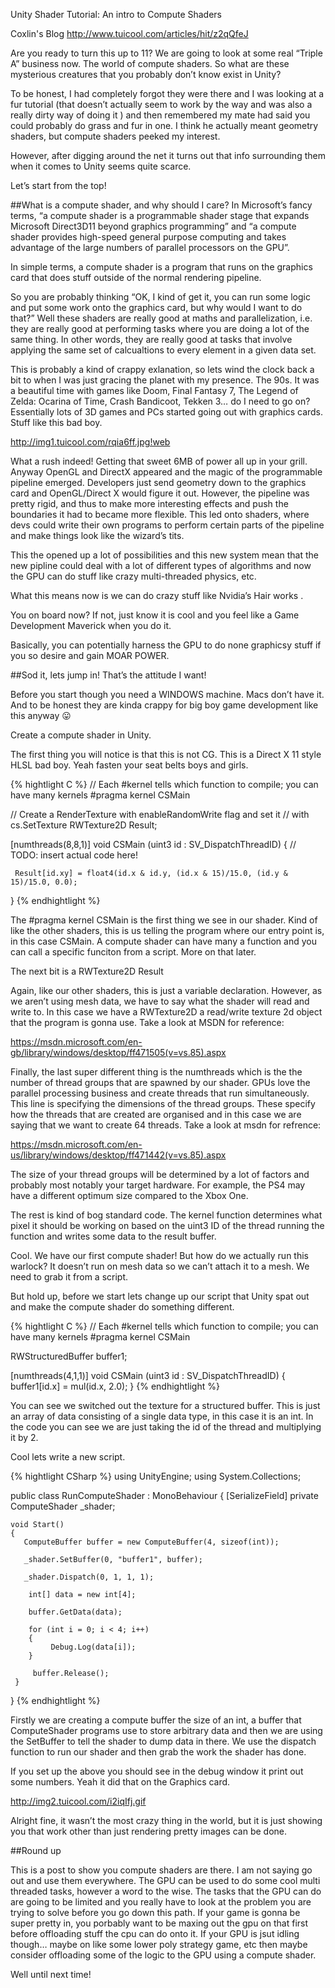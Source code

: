 

Unity Shader Tutorial: An intro to Compute Shaders

Coxlin's Blog 
http://www.tuicool.com/articles/hit/z2qQfeJ


Are you ready to turn this up to 11? We are going to look at some real “Triple A” business now. The world of compute shaders. So what are these mysterious  creatures that you probably don’t know exist in Unity?

To be honest, I had completely forgot they were there and I was looking at a fur tutorial (that doesn’t actually seem to work by the way and was also a really dirty way of doing it ) and then remembered my mate had said you could probably do grass and fur in one. I think he actually meant geometry shaders, but compute shaders peeked my interest.

However, after digging around the net it turns out that info surrounding them when it comes to Unity seems quite scarce.

Let’s start from the top!

##What is a compute shader, and why should I care?
In Microsoft’s fancy terms, “a compute shader is a programmable shader  stage that expands Microsoft Direct3D11 beyond graphics programming” and “a compute shader provides high-speed general purpose computing and takes advantage of the large numbers of parallel processors on the GPU”.

In simple terms, a compute shader is a program that runs on the graphics card that does stuff outside of the normal rendering pipeline.

So you are probably thinking “OK, I kind of get it, you can run some logic and put some work onto the graphics card, but why would I want to do that?” Well these shaders are really good at maths and parallelization, i.e. they are really good at performing tasks where you are doing a lot of the same thing. In other words, they are really good at tasks that involve applying the same set of calcualtions to every element in a given data set.

This is probably a kind of crappy exlanation, so lets wind the clock back a bit to when I was just gracing the planet with my presence. The 90s. It was a beautiful time with games like Doom, Final Fantasy 7, The Legend of Zelda: Ocarina of Time, Crash Bandicoot, Tekken 3… do I need to go on? Essentially lots of 3D games and PCs started going out with graphics cards. Stuff like this bad boy.

http://img1.tuicool.com/rqia6ff.jpg!web

What a rush indeed! Getting that sweet 6MB of power all up in your grill. Anyway OpenGL and DirectX appeared and the magic of the programmable pipeline emerged. Developers just send geometry down to the graphics card and OpenGL/Direct X would figure it out. However, the pipeline was pretty rigid, and thus to make more interesting effects and push the boundaries it had to became more flexible. This led onto shaders, where devs could write their own programs to perform certain parts of the pipeline and make things look like the wizard’s tits.

This the opened up a lot of possibilities and this new system mean that the new pipline could deal with a lot of different types of algorithms and now the GPU can do stuff like crazy multi-threaded physics, etc.

What this means now is we can do crazy stuff like Nvidia’s Hair works .

You on board now? If not, just know it is cool and you feel like a Game Development Maverick when you do it.

Basically, you can potentially harness the GPU to do none graphicsy stuff if you so desire and gain MOAR POWER.

##Sod it, lets jump in!
That’s the attitude I want!

Before you start though you need a WINDOWS machine. Macs don’t have it. And to be honest they are kinda crappy for big boy game development like this anyway :stuck_out_tongue:

Create a compute shader in Unity.

The first thing you will notice is that this is not CG. This is a Direct X 11 style HLSL bad boy. Yeah fasten your seat belts boys and girls.

{% hightlight C %}
// Each #kernel tells which function to compile; you can have many kernels
#pragma kernel CSMain

// Create a RenderTexture with enableRandomWrite flag and set it
// with cs.SetTexture
RWTexture2D<float4> Result;

[numthreads(8,8,1)]
void CSMain (uint3 id : SV_DispatchThreadID)
{
     // TODO: insert actual code here!

     Result[id.xy] = float4(id.x & id.y, (id.x & 15)/15.0, (id.y & 15)/15.0, 0.0);
}
{% endhightlight %}

 The #pragma kernel CSMain  is the first thing we see in our shader. Kind of like the other shaders, this is us telling the program where our entry point is, in this case CSMain. A compute shader can have many a function and you can call a specific funciton from a script. More on that later.

The next bit is a RWTexture2D<float4> Result

Again, like our other shaders, this is just a variable declaration. However, as we aren’t using mesh data, we have to say what the shader will read and write to. In this case we have a RWTexture2D a read/write texture 2d object that the program is gonna use. Take a look at MSDN for reference:

https://msdn.microsoft.com/en-gb/library/windows/desktop/ff471505(v=vs.85).aspx

Finally, the last super different thing is the numthreads which is the the number of thread groups that are spawned by our shader. GPUs love the parallel processing business and create threads that run simultaneously.  This line is specifying the dimensions of the thread groups. These specify how the threads that are created are organised and in this case we are saying that we want to create 64 threads. Take a look at msdn for refrence: 

https://msdn.microsoft.com/en-us/library/windows/desktop/ff471442(v=vs.85).aspx

The size of your thread groups will be determined by a lot of factors and probably most notably your target hardware. For example, the PS4 may have  a different optimum size compared to the Xbox One.

The rest is kind of bog standard code. The kernel function determines what pixel it should be working on based on the uint3 ID of the thread running the function and writes some data to the result buffer.

Cool. We have our first compute shader! But how do we actually run this warlock? It doesn’t run on mesh data so we can’t attach it to a mesh. We need to grab it from a script.

But hold up, before we start lets change up our script that Unity spat out and make the compute shader do something different.

{% hightlight C %}
// Each #kernel tells which function to compile; you can have many kernels
#pragma kernel CSMain

RWStructuredBuffer<int> buffer1;
 
[numthreads(4,1,1)]
void CSMain (uint3 id : SV_DispatchThreadID)
{
    buffer1[id.x] = mul(id.x, 2.0);
}
{% endhightlight %}

You can see we switched out the texture for a structured buffer. This is just an array of data consisting of a single data type, in this case it is an int. In the code you can see we are just taking the id of the thread and multiplying it by 2.

Cool lets write a new script.

{% hightlight CSharp %}
using UnityEngine;
using System.Collections;

public class RunComputeShader : MonoBehaviour
{
    [SerializeField]
    private ComputeShader _shader;

    void Start()
    {
       ComputeBuffer buffer = new ComputeBuffer(4, sizeof(int));

       _shader.SetBuffer(0, "buffer1", buffer);

       _shader.Dispatch(0, 1, 1, 1);

        int[] data = new int[4];

        buffer.GetData(data);

        for (int i = 0; i < 4; i++)
        {
             Debug.Log(data[i]);
        }

         buffer.Release();
     }
}
{% endhightlight %}

Firstly we are creating a compute buffer the size of an int, a buffer that ComputeShader programs use to store arbitrary data and then we are using the SetBuffer to tell the shader to dump data in there. We use the dispatch function to run our shader and then grab the work the shader has done.

If you set up the above you should see in the debug window it print out some numbers. Yeah it did that on the Graphics card.

http://img2.tuicool.com/i2iqIfj.gif

Alright fine, it wasn’t the most crazy thing in the world, but it is just showing you that work other than just rendering pretty images can be done.

##Round up

This is a post to show you compute shaders are there. I am not saying go out and use them everywhere. The GPU can be used to do some cool multi threaded tasks, however a word to the wise. The tasks that the GPU can do are going to be limited and you really have to look at the problem you are trying to solve before you go down this path. If your game is gonna be super pretty in, you porbably want to be maxing out the gpu on that first before offloading stuff the cpu can do onto it. If your GPU is jsut idling though… maybe on like some lower poly strategy game, etc then maybe consider offloading some of the logic to the GPU using a compute shader.

Well until next time!